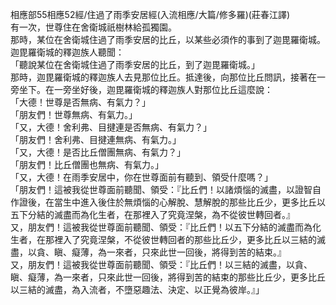 相應部55相應52經/住過了雨季安居經(入流相應/大篇/修多羅)(莊春江譯)  
有一次，世尊住在舍衛城祇樹林給孤獨園。  
那時，某位在舍衛城住過了雨季安居的比丘，以某些必須作的事到了迦毘羅衛城。  
迦毘羅衛城的釋迦族人聽聞：  
「聽說某位在舍衛城住過了雨季安居的比丘，到了迦毘羅衛城。」  
那時，迦毘羅衛城的釋迦族人去見那位比丘。抵達後，向那位比丘問訊，接著在一旁坐下。在一旁坐好後，迦毘羅衛城的釋迦族人對那位比丘這麼說：  
「大德！世尊是否無病、有氣力？」  
「朋友們！世尊無病、有氣力。」  
「又，大德！舍利弗、目揵連是否無病、有氣力？」  
「朋友們！舍利弗、目揵連無病、有氣力。」  
「又，大德！是否比丘僧團無病、有氣力？」  
「朋友們！比丘僧團也無病、有氣力。」  
「又，大德！在雨季安居中，你在世尊面前有聽到、領受什麼嗎？」  
「朋友們！這被我從世尊面前聽聞、領受：『比丘們！以諸煩惱的滅盡，以證智自作證後，在當生中進入後住於無煩惱的心解脫、慧解脫的那些比丘少，更多比丘以五下分結的滅盡而為化生者，在那裡入了究竟涅槃，為不從彼世轉回者。』  
又，朋友們！這被我從世尊面前聽聞、領受：『比丘們！以五下分結的滅盡而為化生者，在那裡入了究竟涅槃，不從彼世轉回者的那些比丘少，更多比丘以三結的滅盡，以貪、瞋、癡薄，為一來者，只來此世一回後，將得到苦的結束。』  
又，朋友們！這被我從世尊面前聽聞、領受：『比丘們！以三結的滅盡，以貪、瞋、癡薄，為一來者，只來此世一回後，將得到苦的結束的那些比丘少，更多比丘以三結的滅盡，為入流者，不墮惡趣法、決定、以正覺為彼岸。』」  
  
  
